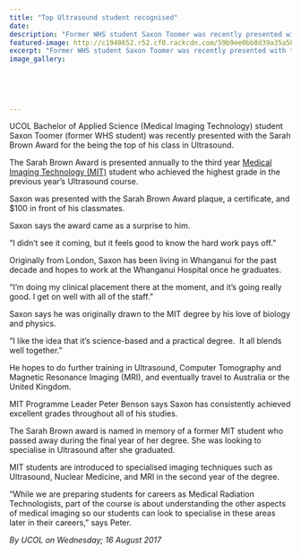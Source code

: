 ```yaml
---
title: "Top Ultrasound student recognised"
date: 
description: "Former WHS student Saxon Toomer was recently presented with the Sarah Brown Award for the being the top of his class in Ultrasound..."
featured-image: http://c1940652.r52.cf0.rackcdn.com/59b9ee0bb8d39a35a5000cc4/Saxon-Toomer-UCOL-Bach-of-Applied-Sci.jpg
excerpt: "Former WHS student Saxon Toomer was recently presented with the Sarah Brown Award for the being the top of his class in Ultrasound."
image_gallery:
    
    
    
    
    
---
```


<p>UCOL Bachelor of Applied Science (Medical Imaging Technology) student Saxon Toomer (former WHS student) was recently presented with the Sarah Brown Award for the being the top of his class in Ultrasound.</p>
<p><span>The Sarah Brown Award is presented annually to the third year&nbsp;</span><a title="UCOL's Bachelor of Applied Science (Medical Imaging Technology)" href="http://www.ucol.ac.nz/programmes/health-science/bachelor-of-applied-science-(medical-imaging-technology)">Medical Imaging Technology (MIT)</a><span>&nbsp;student who achieved the highest grade in the previous year&rsquo;s Ultrasound course.</span></p>
<p><span>Saxon was presented with the Sarah Brown Award plaque, a certificate, and $100 in front of his classmates.</span></p>
<p><span>Saxon says the award came as a surprise to him.</span></p>
<p><span>&ldquo;I didn&rsquo;t see it coming, but it feels good to know the hard work pays off.&rdquo;</span></p>
<p><span>Originally from London, Saxon has been living in Whanganui for the past decade and hopes to work at the Whanganui Hospital once he graduates.</span></p>
<p><span>&ldquo;I&rsquo;m doing my clinical placement there at the moment, and it&rsquo;s going really good. I get on well with all of the staff.&rdquo;</span></p>
<p><span>Saxon says he was originally drawn to the MIT degree by his love of biology and physics.</span></p>
<p><span>&ldquo;I like the idea that it&rsquo;s science-based and a practical degree. &nbsp;It all blends well together.&rdquo;</span></p>
<p><span>He hopes to do further training in Ultrasound, Computer Tomography and Magnetic Resonance Imaging (MRI), and eventually travel to Australia or the United Kingdom.</span></p>
<p><span><span>MIT Programme Leader Peter Benson says Saxon has consistently achieved excellent grades throughout all of his studies.&nbsp;</span></span></p>
<p><span><span>The Sarah Brown award is named in memory of a former MIT student who passed away during the final year of her degree. She was looking to specialise in Ultrasound after she graduated.&nbsp;</span></span></p>
<p><span><span>MIT students are introduced to specialised imaging techniques such as Ultrasound, Nuclear Medicine, and MRI in the second year of the degree.</span></span></p>
<p><span><span>&ldquo;While we are preparing students for careers as Medical Radiation Technologists, part of the course is about understanding the other aspects of medical imaging so our students can look to specialise in these areas later in their careers,&rdquo; says Peter.&nbsp;</span></span></p>
<p><em>By UCOL on Wednesday; 16 August 2017</em></p>

